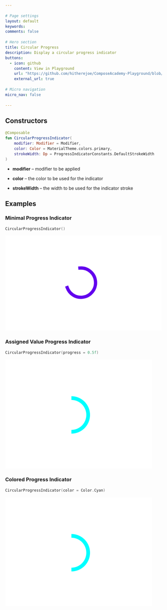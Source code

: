 ```yaml
---

# Page settings
layout: default
keywords:
comments: false

# Hero section
title: Circular Progress
description: Display a circular progress indicator
buttons:
  - icon: github
    content: View in Playground
    url: "https://github.com/hitherejoe/ComposeAcademy-Playground/blob/master/app/src/main/java/co/joebirch/composeplayground/material/progress.kt"
    external_url: true

# Micro navigation
micro_nav: false

---
```


## Constructors

```kotlin
@Composable
fun CircularProgressIndicator(
    modifier: Modifier = Modifier,
    color: Color = MaterialTheme.colors.primary,
    strokeWidth: Dp = ProgressIndicatorConstants.DefaultStrokeWidth
)
```

* **modifier** – modifier to be applied

* **color** – the color to be used for the indicator

* **strokeWidth** – the width to be used for the indicator stroke

## Examples

### Minimal Progress Indicator
  
```kotlin
CircularProgressIndicator()
```

![Alert dialog](/academy/material/media/progress_circular.png)

### Assigned Value Progress Indicator
  
```kotlin
CircularProgressIndicator(progress = 0.5f)
```

![Alert dialog](/academy/material/media/progress_circular_manual.png)

### Colored Progress Indicator

```kotlin
CircularProgressIndicator(color = Color.Cyan)
```

![Alert dialog](/academy/material/media/progress_circular_colored.png)
